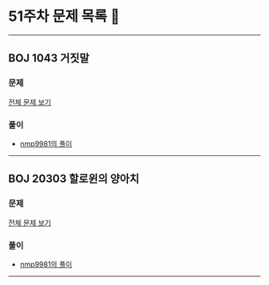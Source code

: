 # 51주차 문제 목록 📝
___
## BOJ 1043 거짓말
### 문제
[전체 문제 보기](https://www.acmicpc.net/problem/1043)

### 풀이
- [nmp9981의 풀이](https://blog.naver.com/tybnasgo/222928676697)
___

## BOJ 20303 할로윈의 양아치
### 문제
[전체 문제 보기](https://www.acmicpc.net/problem/20303)

### 풀이
- [nmp9981의 풀이](https://blog.naver.com/tybnasgo/222930346329)
___

